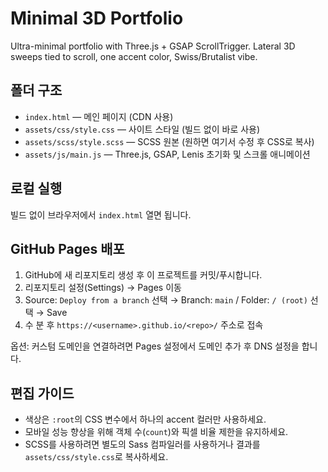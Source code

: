 # Minimal 3D Portfolio

Ultra-minimal portfolio with Three.js + GSAP ScrollTrigger. Lateral 3D sweeps tied to scroll, one accent color, Swiss/Brutalist vibe.

## 폴더 구조

- `index.html` — 메인 페이지 (CDN 사용)
- `assets/css/style.css` — 사이트 스타일 (빌드 없이 바로 사용)
- `assets/scss/style.scss` — SCSS 원본 (원하면 여기서 수정 후 CSS로 복사)
- `assets/js/main.js` — Three.js, GSAP, Lenis 초기화 및 스크롤 애니메이션

## 로컬 실행

빌드 없이 브라우저에서 `index.html` 열면 됩니다.

## GitHub Pages 배포

1. GitHub에 새 리포지토리 생성 후 이 프로젝트를 커밋/푸시합니다.
2. 리포지토리 설정(Settings) → Pages 이동
3. Source: `Deploy from a branch` 선택 → Branch: `main` / Folder: `/ (root)` 선택 → Save
4. 수 분 후 `https://<username>.github.io/<repo>/` 주소로 접속

옵션: 커스텀 도메인을 연결하려면 Pages 설정에서 도메인 추가 후 DNS 설정을 합니다.

## 편집 가이드

- 색상은 `:root`의 CSS 변수에서 하나의 accent 컬러만 사용하세요.
- 모바일 성능 향상을 위해 객체 수(`count`)와 픽셀 비율 제한을 유지하세요.
- SCSS를 사용하려면 별도의 Sass 컴파일러를 사용하거나 결과를 `assets/css/style.css`로 복사하세요.


